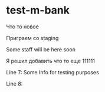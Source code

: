 # test-m-bank

Что то новое

Приграем со staging

Some staff will be here soon

Я решил добавить что то еще
111111

Line 7: Some Info for testing purposes

Line 8:
